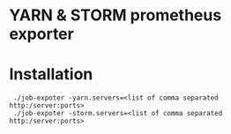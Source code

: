 # YARN & STORM prometheus exporter

# Installation 

     ./job-expoter -yarn.servers=<list of comma separated http:/server:ports>
     ./job-expoter -storm.servers=<list of comma separated http:/server:ports>
     